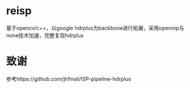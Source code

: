 # reisp
基于opencv/c++，以google hdrplus为backbone进行拓展，采用openmp与none技术加速，完整复现hdrplus


# 致谢
参考https://github.com/jhfmat/ISP-pipeline-hdrplus
